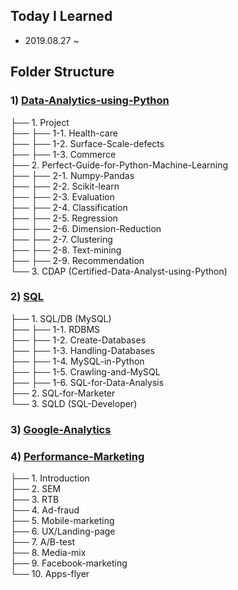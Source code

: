 Today I Learned
-------------------------------
* 2019.08.27 ~


Folder Structure
-------------------------------
### 1) [Data-Analytics-using-Python]()

├── 1. Project  
├── ├── 1-1. Health-care  
├── ├── 1-2. Surface-Scale-defects  
├── ├── 1-3. Commerce  
├── 2. Perfect-Guide-for-Python-Machine-Learning  
├── ├── 2-1. Numpy-Pandas  
├── ├── 2-2. Scikit-learn  
├── ├── 2-3. Evaluation  
├── ├── 2-4. Classification  
├── ├── 2-5. Regression  
├── ├── 2-6. Dimension-Reduction  
├── ├── 2-7. Clustering  
├── ├── 2-8. Text-mining  
├── ├── 2-9. Recommendation  
└── 3. CDAP (Certified-Data-Analyst-using-Python)  


### 2) [SQL]()

├── 1. SQL/DB (MySQL)  
├── ├── 1-1. RDBMS  
├── ├── 1-2. Create-Databases  
├── ├── 1-3. Handling-Databases  
├── ├── 1-4. MySQL-in-Python  
├── ├── 1-5. Crawling-and-MySQL  
├── ├── 1-6. SQL-for-Data-Analysis  
├── 2. SQL-for-Marketer  
└── 3. SQLD (SQL-Developer)  


### 3) [Google-Analytics]()


### 4) [Performance-Marketing]()

├── 1. Introduction  
├── 2. SEM  
├── 3. RTB  
├── 4. Ad-fraud  
├── 5. Mobile-marketing  
├── 6. UX/Landing-page  
├── 7. A/B-test  
├── 8. Media-mix  
├── 9. Facebook-marketing  
└── 10. Apps-flyer

